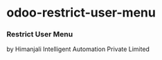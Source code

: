 # odoo-restrict-user-menu

### Restrict User Menu
by Himanjali Intelligent Automation Private Limited
